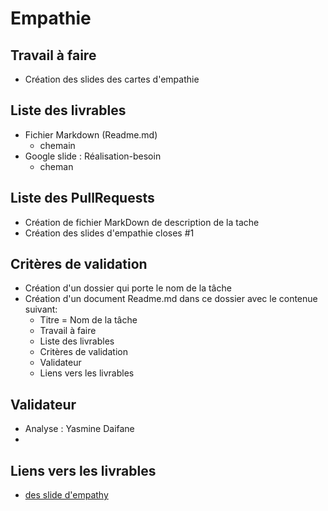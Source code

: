 # Empathie
## Travail à faire 

- Création des slides des cartes d'empathie

## Liste des livrables 

 - Fichier Markdown (Readme.md)
   - chemain
 - Google slide : Réalisation-besoin
   - cheman

## Liste des PullRequests

- Création de fichier MarkDown de description de la tache
- Création des slides d'empathie closes #1

## Critères de validation
- Création d'un dossier qui porte le nom de la tâche
- Création d'un document Readme.md dans ce  dossier avec le contenue suivant:
    - Titre = Nom de la tâche
    - Travail à faire
    - Liste des livrables 
    - Critères de validation
    - Validateur 
    - Liens vers les livrables
  
## Validateur 
- Analyse :  Yasmine Daifane
- 
## Liens vers les livrables

- [des slide d'empathy](https://docs.google.com/presentation/d/1WkibTkxVvAtEwSUtbnktpjZTRztYOJby6Cckc1bsjlg/edit?usp=sharing)